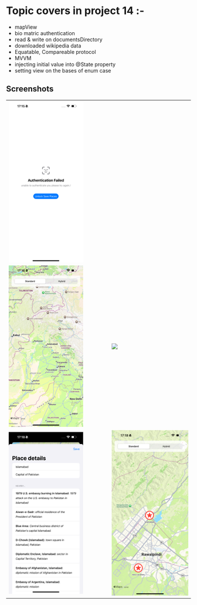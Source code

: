 # Topic covers in project 14 :-

- mapView
- bio matric authentication 
- read & write on documentsDirectory 
- downloaded wikipedia data 
- Equatable, Compareable protocol
- MVVM
- injecting initial value into @State property
- setting view on the bases of enum case 


## Screenshots
<table align="center">
  <tr>
    <td><img src="ScreenShots/IMG_2957.PNG" width="300"></td>
   
  </tr>
   <tr>
    <td><img src="ScreenShots/IMG_2958.PNG" width="300"></td>
    <td style="width: 50px;"></td>
    <td><img src="ScreenShots/IMG_2959.PNG" width="300"></td>
  </tr>
    <tr>
    <td><img src="ScreenShots/IMG_2961.PNG" width="300"></td>
    <td style="width: 50px;"></td>
    <td><img src="ScreenShots/IMG_2962.PNG" width="300"></td>
  </tr>
  
</table>
